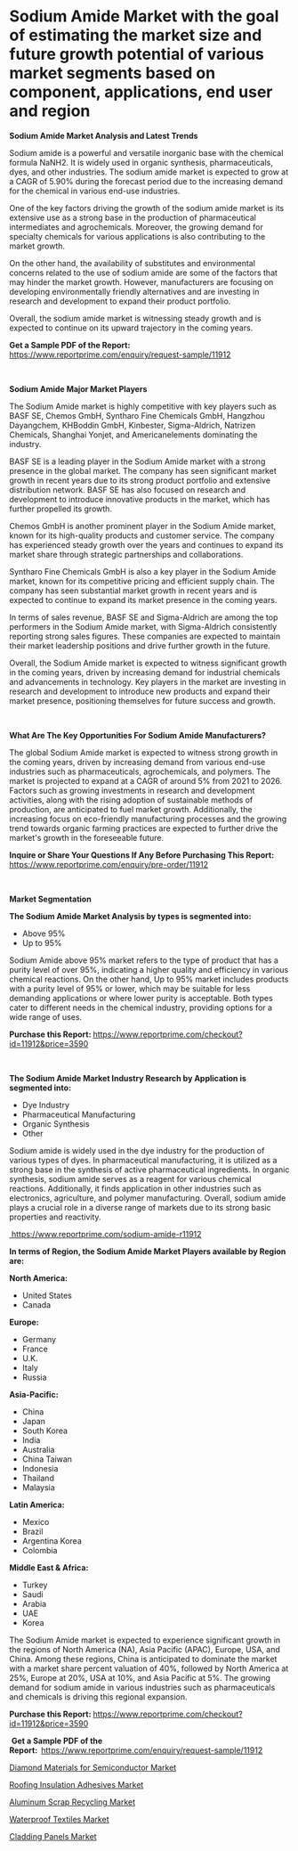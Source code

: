 <p><h1>Sodium Amide Market with the goal of estimating the market size and future growth potential of various market segments based on component, applications, end user and region</h1></p><p><strong>Sodium Amide Market Analysis and Latest Trends</strong></p>
<p><p>Sodium amide is a powerful and versatile inorganic base with the chemical formula NaNH2. It is widely used in organic synthesis, pharmaceuticals, dyes, and other industries. The sodium amide market is expected to grow at a CAGR of 5.90% during the forecast period due to the increasing demand for the chemical in various end-use industries. </p><p>One of the key factors driving the growth of the sodium amide market is its extensive use as a strong base in the production of pharmaceutical intermediates and agrochemicals. Moreover, the growing demand for specialty chemicals for various applications is also contributing to the market growth. </p><p>On the other hand, the availability of substitutes and environmental concerns related to the use of sodium amide are some of the factors that may hinder the market growth. However, manufacturers are focusing on developing environmentally friendly alternatives and are investing in research and development to expand their product portfolio. </p><p>Overall, the sodium amide market is witnessing steady growth and is expected to continue on its upward trajectory in the coming years.</p></p>
<p><strong>Get a Sample PDF of the Report:&nbsp;</strong> <a href="https://www.reportprime.com/enquiry/request-sample/11912">https://www.reportprime.com/enquiry/request-sample/11912</a></p>
<p>&nbsp;</p>
<p><strong>Sodium Amide Major Market Players</strong></p>
<p><p>The Sodium Amide market is highly competitive with key players such as BASF SE, Chemos GmbH, Syntharo Fine Chemicals GmbH, Hangzhou Dayangchem, KHBoddin GmbH, Kinbester, Sigma-Aldrich, Natrizen Chemicals, Shanghai Yonjet, and Americanelements dominating the industry. </p><p>BASF SE is a leading player in the Sodium Amide market with a strong presence in the global market. The company has seen significant market growth in recent years due to its strong product portfolio and extensive distribution network. BASF SE has also focused on research and development to introduce innovative products in the market, which has further propelled its growth.</p><p>Chemos GmbH is another prominent player in the Sodium Amide market, known for its high-quality products and customer service. The company has experienced steady growth over the years and continues to expand its market share through strategic partnerships and collaborations.</p><p>Syntharo Fine Chemicals GmbH is also a key player in the Sodium Amide market, known for its competitive pricing and efficient supply chain. The company has seen substantial market growth in recent years and is expected to continue to expand its market presence in the coming years.</p><p>In terms of sales revenue, BASF SE and Sigma-Aldrich are among the top performers in the Sodium Amide market, with Sigma-Aldrich consistently reporting strong sales figures. These companies are expected to maintain their market leadership positions and drive further growth in the future. </p><p>Overall, the Sodium Amide market is expected to witness significant growth in the coming years, driven by increasing demand for industrial chemicals and advancements in technology. Key players in the market are investing in research and development to introduce new products and expand their market presence, positioning themselves for future success and growth.</p></p>
<p>&nbsp;</p>
<p><strong>What Are The Key Opportunities For Sodium Amide Manufacturers?</strong></p>
<p><p>The global Sodium Amide market is expected to witness strong growth in the coming years, driven by increasing demand from various end-use industries such as pharmaceuticals, agrochemicals, and polymers. The market is projected to expand at a CAGR of around 5% from 2021 to 2026. Factors such as growing investments in research and development activities, along with the rising adoption of sustainable methods of production, are anticipated to fuel market growth. Additionally, the increasing focus on eco-friendly manufacturing processes and the growing trend towards organic farming practices are expected to further drive the market's growth in the foreseeable future.</p></p>
<p><strong>Inquire or Share Your Questions If Any Before Purchasing This Report:</strong> <a href="https://www.reportprime.com/enquiry/pre-order/11912">https://www.reportprime.com/enquiry/pre-order/11912</a></p>
<p>&nbsp;</p>
<p><strong>Market Segmentation</strong></p>
<p><strong>The Sodium Amide Market Analysis by types is segmented into:</strong></p>
<p><ul><li>Above 95%</li><li>Up to 95%</li></ul></p>
<p><p>Sodium Amide above 95% market refers to the type of product that has a purity level of over 95%, indicating a higher quality and efficiency in various chemical reactions. On the other hand, Up to 95% market includes products with a purity level of 95% or lower, which may be suitable for less demanding applications or where lower purity is acceptable. Both types cater to different needs in the chemical industry, providing options for a wide range of uses.</p></p>
<p><strong>Purchase this Report:&nbsp;</strong><a href="https://www.reportprime.com/checkout?id=11912&price=3590">https://www.reportprime.com/checkout?id=11912&price=3590</a></p>
<p>&nbsp;</p>
<p><strong>The Sodium Amide Market Industry Research by Application is segmented into:</strong></p>
<p><ul><li>Dye Industry</li><li>Pharmaceutical Manufacturing</li><li>Organic Synthesis</li><li>Other</li></ul></p>
<p><p>Sodium amide is widely used in the dye industry for the production of various types of dyes. In pharmaceutical manufacturing, it is utilized as a strong base in the synthesis of active pharmaceutical ingredients. In organic synthesis, sodium amide serves as a reagent for various chemical reactions. Additionally, it finds application in other industries such as electronics, agriculture, and polymer manufacturing. Overall, sodium amide plays a crucial role in a diverse range of markets due to its strong basic properties and reactivity.</p></p>
<p><a href="https://www.reportprime.com/sodium-amide-r11912">&nbsp;https://www.reportprime.com/sodium-amide-r11912</a></p>
<p><strong>In terms of Region, the Sodium Amide Market Players available by Region are:</strong></p>
<p>
    <p> <strong> North America: </strong>
        <ul>
            <li>United States</li>
            <li>Canada</li>
        </ul>
        </p> 
    <p> <strong> Europe: </strong>
        <ul>
            <li>Germany</li>
            <li>France</li>
            <li>U.K.</li>
            <li>Italy</li>
            <li>Russia</li>
        </ul>
        </p> 
    <p> <strong> Asia-Pacific: </strong>
        <ul>
            <li>China</li>
            <li>Japan</li>
            <li>South Korea</li>
            <li>India</li>
            <li>Australia</li>
            <li>China Taiwan</li>
            <li>Indonesia</li>
            <li>Thailand</li>
            <li>Malaysia</li>
        </ul>
        </p> 
    <p> <strong> Latin America: </strong>
        <ul>
            <li>Mexico</li>
            <li>Brazil</li>
            <li>Argentina Korea</li>
            <li>Colombia</li>
        </ul>
        </p> 
    <p> <strong> Middle East & Africa: </strong>
        <ul>
            <li>Turkey</li>
            <li>Saudi</li>
            <li>Arabia</li>
            <li>UAE</li>
            <li>Korea</li>
        </ul>
    </p>
    </p>
<p><p>The Sodium Amide market is expected to experience significant growth in the regions of North America (NA), Asia Pacific (APAC), Europe, USA, and China. Among these regions, China is anticipated to dominate the market with a market share percent valuation of 40%, followed by North America at 25%, Europe at 20%, USA at 10%, and Asia Pacific at 5%. The growing demand for sodium amide in various industries such as pharmaceuticals and chemicals is driving this regional expansion.</p></p>
<p><strong>Purchase this Report: </strong><a href="https://www.reportprime.com/checkout?id=11912&price=3590">https://www.reportprime.com/checkout?id=11912&price=3590</a></p>
<p>&nbsp;<strong>Get a Sample PDF of the Report:&nbsp;&nbsp;</strong><a href="https://www.reportprime.com/enquiry/request-sample/11912">https://www.reportprime.com/enquiry/request-sample/11912</a></p>
<p><strong></strong></p>
<p><p><a href="https://github.com/susanjprice2023/Market-Research-Report-List-2/blob/main/diamond-materials-for-semiconductor-market.md">Diamond Materials for Semiconductor Market</a></p><p><a href="https://github.com/sardarp081/Market-Research-Report-List-2/blob/main/roofing-insulation-adhesives-market.md">Roofing Insulation Adhesives Market</a></p><p><a href="https://github.com/dmmanir420/Market-Research-Report-List-2/blob/main/aluminum-scrap-recycling-market.md">Aluminum Scrap Recycling Market</a></p><p><a href="https://github.com/gcimaudf65/Market-Research-Report-List-2/blob/main/waterproof-textiles-market.md">Waterproof Textiles Market</a></p><p><a href="https://github.com/waylose1223/Market-Research-Report-List-2/blob/main/cladding-panels-market.md">Cladding Panels Market</a></p></p>